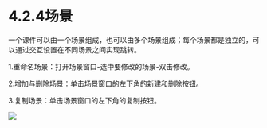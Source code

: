 # **4.2.4场景**



一个课件可以由一个场景组成，也可以由多个场景组成；每个场景都是独立的，可以通过交互设置在不同场景之间实现跳转。

1.重命名场景：打开场景窗口-选中要修改的场景-双击修改。

2.增加与删除场景：单击场景窗口的左下角的新建和删除按钮。

3.复制场景：单击场景窗口的左下角的复制按钮。

![](file:///C:\Users\netedi21\AppData\Local\Temp\ksohtml\wpsFE55.tmp.png)

